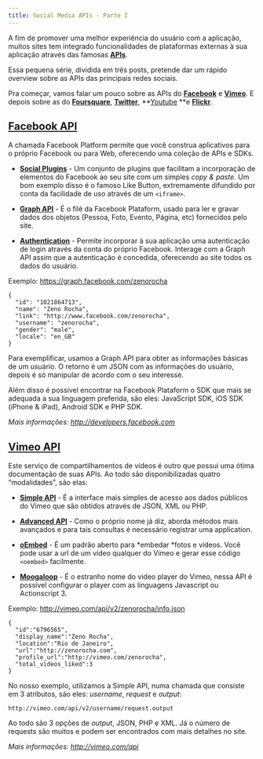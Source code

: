 ```yaml
---
title: Social Media APIs - Parte I
---
```


A fim de promover uma melhor experiência do usuário com a aplicação, muitos sites tem integrado funcionalidades de plataformas externas à sua aplicação através das famosas **[APIs](http://pt.wikipedia.org/wiki/API)**.

Essa pequena série, dividida em três posts, pretende dar um rápido overview sobre as APIs das principais redes sociais.

Pra começar, vamos falar um pouco sobre as APIs do **[Facebook](http://facebook.com)** e **[Vimeo](http://vimeo.com)**. E depois sobre as do **[Foursquare](http://foursquare.com)**, **[Twitter](http://twitter.com)**, **[Youtube](http://youtube.com) **e **[Flickr](http://flickr.com)**.

<!-- more -->

## [Facebook API](http://developers.facebook.com)

A chamada Facebook Platform permite que você construa aplicativos para o próprio Facebook ou para Web, oferecendo uma coleção de APIs e SDKs.

* **[Social Plugins](http://developers.facebook.com/docs/plugins/)** - Um conjunto de plugins que facilitam a incorporação de elementos do Facebook ao seu site com um simples *copy & paste*. Um bom exemplo disso é o famoso Like Button, extremamente difundido por conta da facilidade de uso através de um `<iframe>`.

* **[Graph API](http://developers.facebook.com/docs/reference/api/)** - É o filé da Facebook Plataform, usado para ler e gravar dados dos objetos (Pessoa, Foto, Evento, Página, etc) fornecidos pelo site.

* **[Authentication](http://developers.facebook.com/docs/authentication/)** - Permite incorporar à sua aplicação uma autenticação de login através da conta do próprio Facebook. Interage com a Graph API assim que a autenticação é concedida, oferecendo ao site todos os dados do usuário.

Exemplo: https://graph.facebook.com/zenorocha

```
{
  "id": "1021864713",
  "name": "Zeno Rocha",
  "link": "http://www.facebook.com/zenorocha",
  "username": "zenorocha",
  "gender": "male",
  "locale": "en_GB"
}
```

Para exemplificar, usamos a Graph API para obter as informações básicas de um usuário. O retorno é um JSON com as informações do usuário, depois é só manipular de acordo com o seu interesse.

Além disso é possível encontrar na Facebook Plataform o SDK que mais se adequada a sua linguagem preferida, são eles: JavaScript SDK, iOS SDK (iPhone & iPad), Android SDK e PHP SDK.

*Mais informações: http://developers.facebook.com*

## [Vimeo API](http://vimeo.com/api)

Este serviço de compartilhamentos de vídeos é outro que possui uma ótima documentação de suas APIs. Ao todo são disponibilizadas quatro “modalidades”, são elas:

* **[Simple API](http://vimeo.com/api/docs/simple-api)** - É a interface mais simples de acesso aos dados públicos do Vimeo que são obtidos através de JSON, XML ou PHP.

* **[Advanced API](http://vimeo.com/api/docs/advanced-api)** - Como o próprio nome já diz, aborda métodos mais avançados e para tais consultas é necessário registrar uma application.

* **[oEmbed](http://vimeo.com/api/docs/oEmbed)** - É um padrão aberto para *embedar *fotos e vídeos. Você pode usar a url de um vídeo qualquer do Vimeo e gerar esse código `<oembed>` facilmente.

* **[Moogaloop](http://vimeo.com/api/docs/moogaloop)** - É o estranho nome do video player do Vimeo, nessa API é possível configurar o player com as linguagens Javascript ou Actionscript 3.

Exemplo: http://vimeo.com/api/v2/zenorocha/info.json

```
{
  "id":"6796565",
  "display_name":"Zeno Rocha",
  "location":"Rio de Janeiro",
  "url":"http://zenorocha.com",
  "profile_url":"http://vimeo.com/zenorocha",
  "total_videos_liked":3
}
```

No nosso exemplo, utilizamos a Simple API, numa chamada que consiste em 3 atributos, são eles: *username*, *request* e *output*:

```
http://vimeo.com/api/v2/username/request.output
```

Ao todo são 3 opções de *output*, JSON, PHP e XML. Já o número de requests são muitos e podem ser encontrados com mais detalhes no site.

*Mais informações: http://vimeo.com/api*
